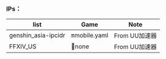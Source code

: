 ### IPs：
|  list   |  Game  | Note  |
|  ---   | ---  | ---  |
| genshin_asia-ipcidr | 🔛mobile.yaml | From UU加速器 |
| FFXIV_US | 🔰none | From UU加速器 |

